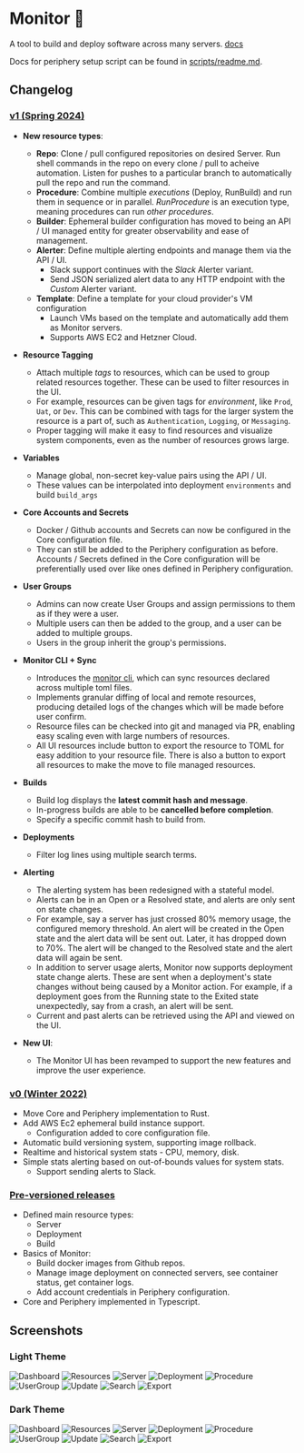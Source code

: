 # Monitor 🦎

A tool to build and deploy software across many servers. [docs](https://mbecker20.github.io/monitor)

Docs for periphery setup script can be found in [scripts/readme.md](https://github.com/mbecker20/monitor/blob/main/scripts/readme.md).

## Changelog

### <ins>v1 (Spring 2024)</ins>

- **New resource types**:
	- **Repo**: Clone / pull configured repositories on desired Server. Run shell commands in the repo on every clone / pull to acheive automation. Listen for pushes to a particular branch to automatically pull the repo and run the command.
	- **Procedure**: Combine multiple *executions* (Deploy, RunBuild) and run them in sequence or in parallel. *RunProcedure* is an execution type, meaning procedures can run *other procedures*.
	- **Builder**: Ephemeral builder configuration has moved to being an API / UI managed entity for greater observability and ease of management.
	- **Alerter**: Define multiple alerting endpoints and manage them via the API / UI.
		- Slack support continues with the *Slack* Alerter variant.
		- Send JSON serialized alert data to any HTTP endpoint with the *Custom* Alerter variant.
	- **Template**: Define a template for your cloud provider's VM configuration
		- Launch VMs based on the template and automatically add them as Monitor servers.
		- Supports AWS EC2 and Hetzner Cloud.

- **Resource Tagging**
	- Attach multiple *tags* to resources, which can be used to group related resources together. These can be used to filter resources in the UI.
	- For example, resources can be given tags for *environment*, like `Prod`, `Uat`, or `Dev`. This can be combined with tags for the larger system the resource is a part of, such as `Authentication`, `Logging`, or `Messaging`.
	- Proper tagging will make it easy to find resources and visualize system components, even as the number of resources grows large.

- **Variables**
	- Manage global, non-secret key-value pairs using the API / UI.
	- These values can be interpolated into deployment `environments` and build `build_args`

- **Core Accounts and Secrets**
	- Docker / Github accounts and Secrets can now be configured in the Core configuration file.
	- They can still be added to the Periphery configuration as before. Accounts / Secrets defined in the Core configuration will be preferentially used over like ones defined in Periphery configuration.

- **User Groups**
	- Admins can now create User Groups and assign permissions to them as if they were a user. 
	- Multiple users can then be added to the group, and a user can be added to multiple groups.
	- Users in the group inherit the group's permissions. 

- **Monitor CLI + Sync**
	- Introduces the [monitor cli](https://crates.io/crates/monitor_cli), which can sync resources declared across multiple toml files.
	- Implements granular diffing of local and remote resources, producing detailed logs of the changes which will be made before user confirm.
	- Resource files can be checked into git and managed via PR, enabling easy scaling even with large numbers of resources.
	- All UI resources include button to export the resource to TOML for easy addition to your resource file. There is also a button to export all resources
	to make the move to file managed resources.

- **Builds**
	- Build log displays the **latest commit hash and message**.
	- In-progress builds are able to be **cancelled before completion**.
	- Specify a specific commit hash to build from.

- **Deployments**
	- Filter log lines using multiple search terms.

- **Alerting**
	- The alerting system has been redesigned with a stateful model.
	- Alerts can be in an Open or a Resolved state, and alerts are only sent on state changes.
	- For example, say a server has just crossed 80% memory usage, the configured memory threshold. An alert will be created in the Open state and the alert data will be sent out. Later, it has dropped down to 70%. The alert will be changed to the Resolved state and the alert data will again be sent.
	- In addition to server usage alerts, Monitor now supports deployment state change alerts. These are sent when a deployment's state changes without being caused by a Monitor action. For example, if a deployment goes from the Running state to the Exited state unexpectedly, say from a crash, an alert will be sent.
	- Current and past alerts can be retrieved using the API and viewed on the UI.

- **New UI**:
	- The Monitor UI has been revamped to support the new features and improve the user experience.

### <ins>v0 (Winter 2022)</ins>

- Move Core and Periphery implementation to Rust.
- Add AWS Ec2 ephemeral build instance support.
	- Configuration added to core configuration file.
- Automatic build versioning system, supporting image rollback.
- Realtime and historical system stats - CPU, memory, disk.
- Simple stats alerting based on out-of-bounds values for system stats.
	- Support sending alerts to Slack.

### <ins>Pre-versioned releases</ins>

- Defined main resource types:
	- Server
	- Deployment
	- Build
- Basics of Monitor:
	- Build docker images from Github repos.
	- Manage image deployment on connected servers, see container status, get container logs.
	- Add account credentials in Periphery configuration.
- Core and Periphery implemented in Typescript.


## Screenshots

### Light Theme

![Dashboard](https://raw.githubusercontent.com/mbecker20/monitor/main/screenshots/Light-Dashboard.png)
![Resources](https://raw.githubusercontent.com/mbecker20/monitor/main/screenshots/Light-Resources.png)
![Server](https://raw.githubusercontent.com/mbecker20/monitor/main/screenshots/Light-Server.png)
![Deployment](https://raw.githubusercontent.com/mbecker20/monitor/main/screenshots/Light-Deployment.png)
![Procedure](https://raw.githubusercontent.com/mbecker20/monitor/main/screenshots/Light-Procedure.png)
![UserGroup](https://raw.githubusercontent.com/mbecker20/monitor/main/screenshots/Light-UserGroup.png)
![Update](https://raw.githubusercontent.com/mbecker20/monitor/main/screenshots/Light-Update.png)
![Search](https://raw.githubusercontent.com/mbecker20/monitor/main/screenshots/Light-Search.png)
![Export](https://raw.githubusercontent.com/mbecker20/monitor/main/screenshots/Light-Export.png)

### Dark Theme

![Dashboard](https://raw.githubusercontent.com/mbecker20/monitor/main/screenshots/Dark-Dashboard.png)
![Resources](https://raw.githubusercontent.com/mbecker20/monitor/main/screenshots/Dark-Resources.png)
![Server](https://raw.githubusercontent.com/mbecker20/monitor/main/screenshots/Dark-Server.png)
![Deployment](https://raw.githubusercontent.com/mbecker20/monitor/main/screenshots/Dark-Deployment.png)
![Procedure](https://raw.githubusercontent.com/mbecker20/monitor/main/screenshots/Dark-Procedure.png)
![UserGroup](https://raw.githubusercontent.com/mbecker20/monitor/main/screenshots/Dark-UserGroup.png)
![Update](https://raw.githubusercontent.com/mbecker20/monitor/main/screenshots/Dark-Update.png)
![Search](https://raw.githubusercontent.com/mbecker20/monitor/main/screenshots/Dark-Search.png)
![Export](https://raw.githubusercontent.com/mbecker20/monitor/main/screenshots/Dark-Export.png)
